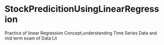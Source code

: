 # StockPredicitionUsingLinearRegression
Practice of  linear Regression Concept,understanding Time Series Data and mid term exam of Data Lit
